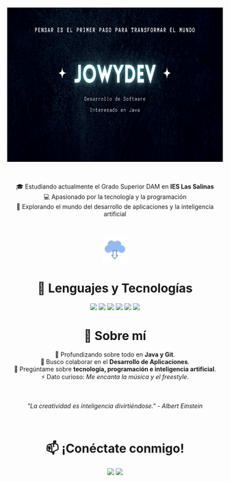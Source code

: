 <p align="center">
  <img src="https://github.com/Joowyy/Joowyy/blob/main/Blue%20and%20Black%20Simple%20Coming%20Soon%20Banner%20(1).png" alt="Joel Sánchez Banner" height=360px">
</p>

<br>

<p align="center" font-size= "20px" font-weight= "bold">
  🎓 Estudiando actualmente el Grado Superior DAM en <b>IES Las Salinas</b>  <br>
  💻 Apasionado por la tecnología y la programación  <br>
  🚀 Explorando el mundo del desarrollo de aplicaciones y la inteligencia artificial  
</p>

<br>

<p align="center">
  <img src="https://github.com/Joowyy/Joowyy/blob/main/download-4974_256.gif" width="12%">
</p>

<h1 align="center">🚀 Lenguajes y Tecnologías</h1>


<p align="center">
  <img src="https://img.shields.io/badge/Java-ED8B00?style=for-the-badge&logo=java&logoColor=white"/>
  <img src="https://img.shields.io/badge/Git-F05032?style=for-the-badge&logo=git&logoColor=white"/>
  <img src="https://img.shields.io/badge/Python-3776AB?style=for-the-badge&logo=python&logoColor=white"/>
  <img src="https://img.shields.io/badge/MySQL-4479A1?style=for-the-badge&logo=mysql&logoColor=white"/>
  <img src="https://img.shields.io/badge/Linux-FCC624?style=for-the-badge&logo=linux&logoColor=black"/>
  <img src="https://img.shields.io/badge/Godot-478CBF?style=for-the-badge&logo=godot-engine&logoColor=white"/>
</p>


<!--
## 🚀 Proyectos Destacados
<p align="center">
  <b>🔥 Proyecto 1:</b> <a href="https://github.com/Joowyy/RuletaJava/tree/master">Ruleta Básica Java</a><br>
  <br>
  Consta de 5 paneles, los cuales necesitaran una frase y pista para los distintos jugadores.<br>
  Los jugadoros tienen que adivinar la palabra y acumular dinero, e intentar esquivar la quiebra.
  <br><br>
</p>
  <b>💡 Proyecto 2:</b> <a href="https://github.com/tuusuario/proyecto2">Nombre del Proyecto</a><br>
  Descripción breve del proyecto y lo que hace.
  <br><br>
  <b>🎯 Proyecto 3:</b> <a href="https://github.com/tuusuario/proyecto3">Nombre del Proyecto</a><br>
  Descripción breve del proyecto y lo que hace.
-->

<h1 align="center">🚀 Sobre mí</h1>
<p align="center">
  🌱 Profundizando sobre todo en <b>Java y Git</b>.<br>
  🤝 Busco colaborar en el <b>Desarrollo de Aplicaciones</b>.<br>
  💬 Pregúntame sobre <b>tecnología, programación e inteligencia artificial</b>.<br>
  ⚡ Dato curioso: <i>Me encanta la música y el freestyle</i>.
</p>
<br>
<p align="center">
  <i>"La creatividad es inteligencia divirtiéndose." - Albert Einstein</i>
  <br>
</p>
<br>
<h1 align="center">📫 ¡Conéctate conmigo!</h1>
<p align="center">
  <a href="https://www.linkedin.com/in/joel-sanchez-17b296314/"><img src="https://img.shields.io/badge/LinkedIn-0077B5?style=for-the-badge&logo=linkedin&logoColor=white"></a>
  <a href="mailto:joelsanchezfernandez05@gmail.com"><img src="https://img.shields.io/badge/Gmail-D14836?style=for-the-badge&logo=gmail&logoColor=white"></a>
</p>
